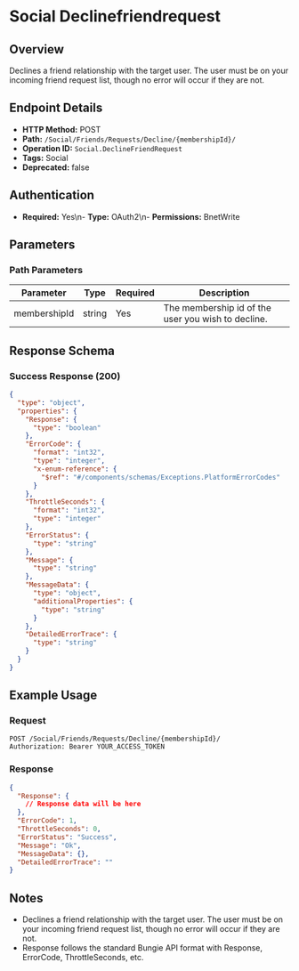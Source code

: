# Social Declinefriendrequest

## Overview
Declines a friend relationship with the target user. The user must be on your incoming friend request list, though no error will occur if they are not.

## Endpoint Details
- **HTTP Method:** POST
- **Path:** `/Social/Friends/Requests/Decline/{membershipId}/`
- **Operation ID:** `Social.DeclineFriendRequest`
- **Tags:** Social
- **Deprecated:** false

## Authentication
- **Required:** Yes\n- **Type:** OAuth2\n- **Permissions:** BnetWrite

## Parameters

### Path Parameters
| Parameter | Type | Required | Description |
|-----------|------|----------|-------------|
| membershipId | string | Yes | The membership id of the user you wish to decline. |


## Response Schema

### Success Response (200)
```json
{
  "type": "object",
  "properties": {
    "Response": {
      "type": "boolean"
    },
    "ErrorCode": {
      "format": "int32",
      "type": "integer",
      "x-enum-reference": {
        "$ref": "#/components/schemas/Exceptions.PlatformErrorCodes"
      }
    },
    "ThrottleSeconds": {
      "format": "int32",
      "type": "integer"
    },
    "ErrorStatus": {
      "type": "string"
    },
    "Message": {
      "type": "string"
    },
    "MessageData": {
      "type": "object",
      "additionalProperties": {
        "type": "string"
      }
    },
    "DetailedErrorTrace": {
      "type": "string"
    }
  }
}
```


## Example Usage

### Request
```http
POST /Social/Friends/Requests/Decline/{membershipId}/
Authorization: Bearer YOUR_ACCESS_TOKEN
```

### Response
```json
{
  "Response": {
    // Response data will be here
  },
  "ErrorCode": 1,
  "ThrottleSeconds": 0,
  "ErrorStatus": "Success",
  "Message": "Ok",
  "MessageData": {},
  "DetailedErrorTrace": ""
}
```

## Notes
- Declines a friend relationship with the target user. The user must be on your incoming friend request list, though no error will occur if they are not.
- Response follows the standard Bungie API format with Response, ErrorCode, ThrottleSeconds, etc.
